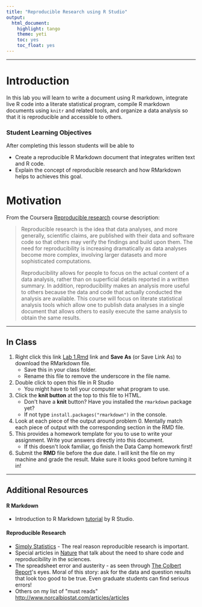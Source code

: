 ```yaml
---
title: "Reproducible Research using R Studio"
output:
  html_document:
    highlight: tango
    theme: yeti
    toc: yes
    toc_float: yes
---
```


----- 

# Introduction
In this lab you will learn to write a document using R markdown, integrate live R code into a literate statistical program, compile R markdown documents using `knitr` and related tools, and organize a data analysis so that it is reproducible and accessible to others.

### Student Learning Objectives
After completing this lesson students will be able to

* Create a reproducible R Markdown document that integrates written text and R code. 
* Explain the concept of reproducible research and how RMarkdown helps to achieves this goal. 


# Motivation

From the Coursera [Reproducible research](https://www.coursera.org/course/repdata) course description: 

> Reproducible research is the idea that data analyses, and more generally, scientific claims, are published with their data and software code so that others may verify the findings and build upon them.  The need for reproducibility is increasing dramatically as data analyses become more complex, involving larger datasets and more sophisticated computations. 
> 
> Reproducibility allows for people to focus on the actual content of a data analysis, rather than on superficial details reported in a written summary. In addition, reproducibility makes an analysis more useful to others because the data and code that actually conducted the analysis are available. This course will focus on literate statistical analysis tools which allow one to publish data analyses in a single document that allows others to easily execute the same analysis to obtain the same results.


----- 

## In Class

1. Right click this link [Lab 1.Rmd](lab1.Rmd) link and **Save As** (or Save Link As) to download the RMarkdown file. 
    - Save this in your class folder. 
    - Rename this file to remove the underscore in the file name. 
2. Double click to open this file in R Studio
    - You might have to tell your computer what program to use. 
4. Click the **knit button** at the top to this file to HTML. 
    - Don't have a **knit** button? Have you installed the `rmarkdown` package yet? 
    - If not type `install.packages("rmarkdown")` in the console.
5. Look at each piece of the output around problem 0. Mentally match each piece of output with the corresponding section in the RMD file. 
6. This provides a homework template for you to use to write your assignment. Write your answers directly into this document. 
    - If this doesn't look familiar, go finish the Data Camp homework first!
7. Submit the **RMD** file before the due date. I will knit the file on my machine and grade the result. Make sure it looks good before turning it in!

----- 

## Additional Resources

#### R Markdown
* Introduction to R Markdown [tutorial](http://rmarkdown.rstudio.com/lesson-1.html) by R Studio. 

#### Reproducible Research 

* [Simply Statistics](http://simplystatistics.org/2014/06/06/the-real-reason-reproducible-research-is-important/) - The real reason reproducible research is important.
* Special articles in [Nature](http://www.nature.com/news/reproducibility-1.17552) that talk about the need to share code and reproducibility in the sciences. 
* The spreadsheet error and austerity - as seen through [The Colbert Report](http://thecolbertreport.cc.com/videos/kbgnf0/austerity-s-spreadsheet-error---thomas-herndon)'s eyes. Moral of this story: ask for the data and question results that look too good to be true. Even graduate students can find serious errors!
* Others on my list of "must reads" http://www.norcalbiostat.com/articles/articles 

